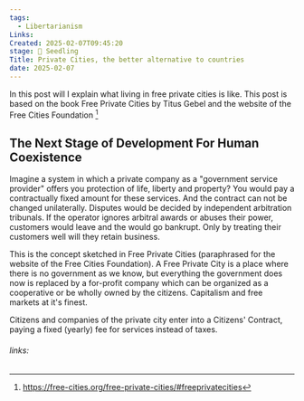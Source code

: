 ```yaml
---
tags:
  - Libertarianism
Links: 
Created: 2025-02-07T09:45:20
stage: 🌱 Seedling
Title: Private Cities, the better alternative to countries
date: 2025-02-07
---
```

In this post will I explain what living in free private cities is like. This post is based on the book Free Private Cities by Titus Gebel and the website of the Free Cities Foundation [^1]

## The Next Stage of Development For Human Coexistence 

Imagine a system in which a private company as a "government service provider" offers you protection of life, liberty and property? You would pay a contractually fixed amount for these services. And the contract can not be changed unilaterally. Disputes would be decided by independent arbitration tribunals. If the operator ignores arbitral awards or abuses their power, customers would leave and the would go bankrupt. Only by treating their customers well will they retain business.

This is the concept sketched in Free Private Cities (paraphrased for the website of the Free Cities Foundation). A Free Private City is a place where there is no government as we know, but everything the government does now is replaced by a for-profit company which can be organized as a cooperative or be wholly owned by the citizens. Capitalism and free markets at it's finest. 

Citizens and companies of the private city enter into a Citizens' Contract, paying a fixed (yearly) fee for services instead of taxes. 

###### links:

[^1]: https://free-cities.org/free-private-cities/#freeprivatecities